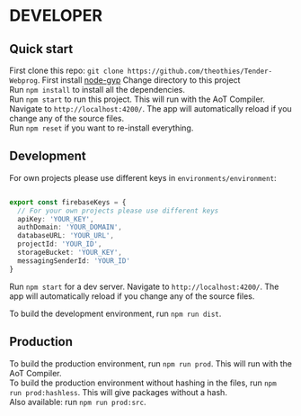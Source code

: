 # DEVELOPER

## Quick start

First clone this repo: `git clone https://github.com/theothies/Tender-Webprog`.
First install [node-gyp](https://github.com/nodejs/node-gyp)
Change directory to this project  
Run `npm install` to install all the dependencies.  
Run `npm start` to run this project. This will run with the AoT Compiler.  
Navigate to `http://localhost:4200/`. The app will automatically reload if you change any of the source files.  
Run `npm reset` if you want to re-install everything.  

## Development

For own projects please use different keys in `environments/environment`:  

```typescript

export const firebaseKeys = {
  // For your own projects please use different keys
  apiKey: 'YOUR_KEY',
  authDomain: 'YOUR_DOMAIN',
  databaseURL: 'YOUR_URL',
  projectId: 'YOUR_ID',
  storageBucket: 'YOUR_KEY',
  messagingSenderId: 'YOUR_ID'
}

```

Run `npm start` for a dev server. Navigate to `http://localhost:4200/`. The app will automatically reload if you change any of the source files.  

To build the development environment, run `npm run dist`.

## Production

To build the production environment, run `npm run prod`. This will run with the AoT Compiler.  
To build the production environment without hashing in the files, run `npm run prod:hashless`. This will give packages without a hash.  
Also available: run `npm run prod:src`.
